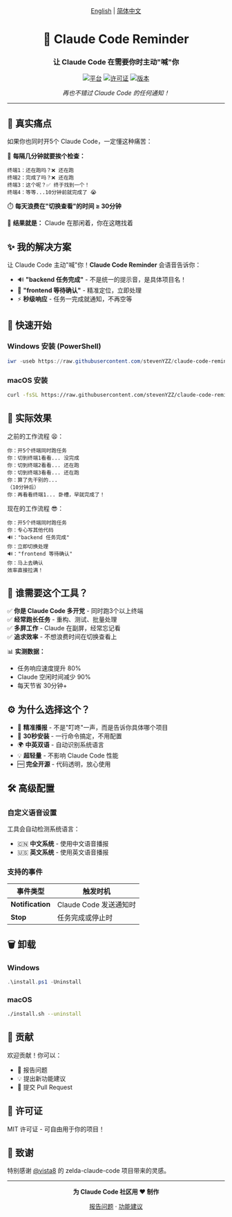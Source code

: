 <div align="center">

[English](README.md) | [简体中文](README_CN.md)

# 🔔 Claude Code Reminder

### 让 Claude Code 在需要你时主动"喊"你

[![平台](https://img.shields.io/badge/平台-Windows%20%7C%20macOS-blue)](https://github.com/stevenYZZ/claude-code-reminder)
[![许可证](https://img.shields.io/badge/许可证-MIT-green)](LICENSE)
[![版本](https://img.shields.io/badge/版本-1.0.0-orange)](https://github.com/stevenYZZ/claude-code-reminder/releases)

*再也不错过 Claude Code 的任何通知！*

</div>

---

## 🎯 真实痛点

如果你也同时开5个 Claude Code，一定懂这种痛苦：

🔄 **每隔几分钟就要挨个检查：**
```
终端1：还在跑吗？❌ 还在跑
终端2：完成了吗？❌ 还在跑  
终端3：这个呢？✅ 终于找到一个！
终端4：等等...10分钟前就完成了 😭
```

⏱️ **每天浪费在"切换查看"的时间 ≥ 30分钟**

🤯 **结果就是：** Claude 在那闲着，你在这瞎找着  

## ✨ 我的解决方案

让 Claude Code 主动"喊"你！**Claude Code Reminder** 会语音告诉你：

- 🔊 **"backend 任务完成"** - 不是统一的提示音，是具体项目名！
- 🎯 **"frontend 等待确认"** - 精准定位，立即处理
- ⚡ **秒级响应** - 任务一完成就通知，不再空等

## 🚀 快速开始

### Windows 安装 (PowerShell)

```powershell
iwr -useb https://raw.githubusercontent.com/stevenYZZ/claude-code-reminder/master/install.ps1 | iex
```

### macOS 安装

```bash
curl -fsSL https://raw.githubusercontent.com/stevenYZZ/claude-code-reminder/master/install.sh | bash
```

## 📖 实际效果

之前的工作流程 😫：
```
你：开5个终端同时跑任务
你：切到终端1看看... 没完成
你：切到终端2看看... 还在跑
你：切到终端3看看... 还在跑
你：算了先干别的...
（10分钟后）
你：再看看终端1... 卧槽，早就完成了！
```

现在的工作流程 😎：
```
你：开5个终端同时跑任务
你：专心写其他代码
🔊："backend 任务完成"
你：立即切换处理
🔊："frontend 等待确认"  
你：马上去确认
效率直接拉满！
```

## 🎯 谁需要这个工具？

✅ **你是 Claude Code 多开党** - 同时跑3个以上终端  
✅ **经常跑长任务** - 重构、测试、批量处理  
✅ **多屏工作** - Claude 在副屏，经常忘记看  
✅ **追求效率** - 不想浪费时间在切换查看上  

📊 **实测数据：**
- 任务响应速度提升 80%
- Claude 空闲时间减少 90%  
- 每天节省 30分钟+

## ⚙️ 为什么选择这个？

- 🎯 **精准播报** - 不是"叮咚"一声，而是告诉你具体哪个项目
- 🚀 **30秒安装** - 一行命令搞定，不用配置
- 🌍 **中英双语** - 自动识别系统语言
- 💡 **超轻量** - 不影响 Claude Code 性能
- 🆓 **完全开源** - 代码透明，放心使用

## 🛠️ 高级配置

### 自定义语音设置

工具会自动检测系统语言：
- 🇨🇳 **中文系统** - 使用中文语音播报
- 🇺🇸 **英文系统** - 使用英文语音播报

### 支持的事件

| 事件类型 | 触发时机 |
|---------|---------|
| **Notification** | Claude Code 发送通知时 |
| **Stop** | 任务完成或停止时 |

## 🗑️ 卸载

### Windows
```powershell
.\install.ps1 -Uninstall
```

### macOS
```bash
./install.sh --uninstall
```

## 🤝 贡献

欢迎贡献！你可以：

- 🐛 报告问题
- 💡 提出新功能建议
- 🔧 提交 Pull Request

## 📄 许可证

MIT 许可证 - 可自由用于你的项目！

## 🙏 致谢

特别感谢 [@vista8](https://twitter.com/vista8) 的 zelda-claude-code 项目带来的灵感。

---

<div align="center">

**为 Claude Code 社区用 ❤️ 制作**

[报告问题](https://github.com/stevenYZZ/claude-code-reminder/issues) · [功能建议](https://github.com/stevenYZZ/claude-code-reminder/issues)

</div>